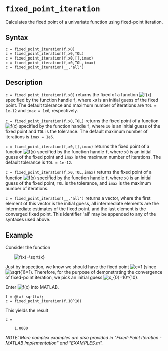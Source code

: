 # `fixed_point_iteration`

Calculates the fixed point of a univariate function using fixed-point iteration.


## Syntax

`c = fixed_point_iteration(f,x0)`\
`c = fixed_point_iteration(f,x0,TOL)`\
`c = fixed_point_iteration(f,x0,[],imax)`\
`c = fixed_point_iteration(f,x0,TOL,imax)`\
`c = fixed_point_iteration(__,'all')`


## Description

`c = fixed_point_iteration(f,x0)` returns the fixed of a function <img src="https://latex.codecogs.com/svg.latex?f(x)" title="f(x)" /> specified by the function handle `f`, where `x0` is an initial guess of the fixed point. The default tolerance and maximum number of iterations are `TOL = 1e-12` and `imax = 1e6`, respectively.

`c = fixed_point_iteration(f,x0,TOL)` returns the fixed point of a function <img src="https://latex.codecogs.com/svg.latex?f(x)" title="f(x)" /> specified by the function handle `f`, where `x0` is an initial guess of the fixed point and `TOL` is the tolerance. The default maximum number of iterations is `imax = 1e6`.

`c = fixed_point_iteration(f,x0,[],imax)` returns the fixed point of a function <img src="https://latex.codecogs.com/svg.latex?f(x)" title="f(x)" /> specified by the function handle `f`, where `x0` is an initial guess of the fixed point and `imax` is the maximum number of iterations. The default tolerance is `TOL = 1e-12`.

`c = fixed_point_iteration(f,x0,TOL,imax)` returns the fixed point of a function <img src="https://latex.codecogs.com/svg.latex?f(x)" title="f(x)" /> specified by the function handle `f`, where `x0` is an initial guess of the fixed point, `TOL` is the tolerance, and `imax` is the maximum number of iterations.

`c = fixed_point_iteration(__,'all')` returns a vector, where the first element of this vector is the initial guess, all intermediate elements are the intermediate estimates of the fixed point, and the last element is the converged fixed point. This identifier 'all' may be appended to any of the syntaxes used above.


## Example

Consider the function

&nbsp;&nbsp;&nbsp;&nbsp;&nbsp;&nbsp; <img src="https://latex.codecogs.com/svg.latex?f(x)=\sqrt{x}" title="f(x)=\sqrt{x}" />

Just by inspection, we know we should have the fixed point <img src="https://latex.codecogs.com/svg.latex?c=1" title="c=1" /> (since <img src="https://latex.codecogs.com/svg.latex?\sqrt{1}=1" title="\sqrt{1}=1" />). Therefore, for the purpose of demonstrating the convergence of fixed-point iteration, we pick an initial guess <img src="https://latex.codecogs.com/svg.latex?x_{0}=10^{10}" title="x_{0}=10^{10}" />.

Enter <img src="https://latex.codecogs.com/svg.latex?f(x)" title="f(x)" /> into MATLAB.

    f = @(x) sqrt(x);
    c = fixed_point_iteration(f,10^10)

This yields the result

    c =

        1.0000
        

*NOTE: More complex examples are also provided in "Fixed-Point Iteration - MATLAB Implementation" and "EXAMPLES.m".*
